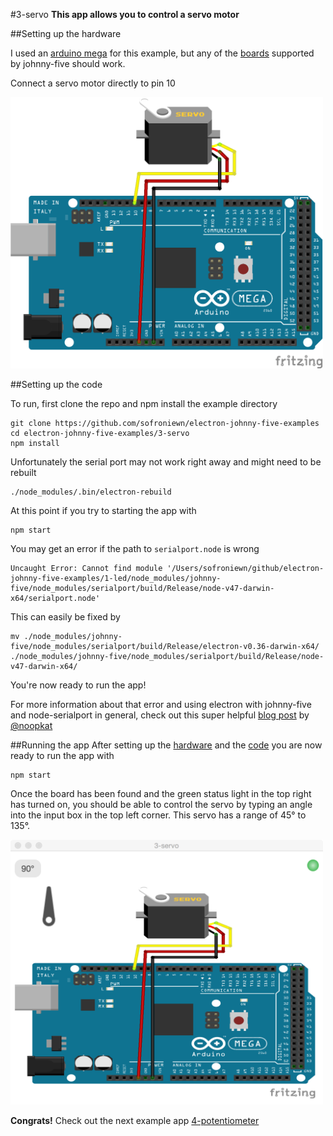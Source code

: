 #3-servo
**This app allows you to control a servo motor**

##Setting up the hardware

I used an [arduino mega](https://www.arduino.cc/en/Main/ArduinoBoardMega2560) for this example, but any of the [boards](http://johnny-five.io/platform-support/) supported by johnny-five should work.

Connect a servo motor directly to pin 10

<img src="./app/icons/servo.png" width="500">

##Setting up the code


To run, first clone the repo and npm install the example directory

```
git clone https://github.com/sofroniewn/electron-johnny-five-examples
cd electron-johnny-five-examples/3-servo
npm install
```

Unfortunately the serial port may not work right away and might need to be rebuilt

```
./node_modules/.bin/electron-rebuild
```

At this point if you try to starting the app with

```
npm start
```
You may get an error if the path to <code>serialport.node</code> is wrong

```
Uncaught Error: Cannot find module '/Users/sofroniewn/github/electron-johnny-five-examples/1-led/node_modules/johnny-five/node_modules/serialport/build/Release/node-v47-darwin-x64/serialport.node'
```

This can easily be fixed by

```
mv ./node_modules/johnny-five/node_modules/serialport/build/Release/electron-v0.36-darwin-x64/ ./node_modules/johnny-five/node_modules/serialport/build/Release/node-v47-darwin-x64/
```

You're now ready to run the app!

For more information about that error and using electron with johnny-five and node-serialport in general, check out this super helpful [blog post](http://meow.noopkat.com/using-node-serialport-in-an-electron-app/) by [@noopkat](https://github.com/noopkat)

##Running the app
After setting up the [hardware](https://github.com/sofroniewn/electron-johnny-five-examples/tree/master/3-servo#setting-up-the-hardware) and the [code](https://github.com/sofroniewn/electron-johnny-five-examples/tree/master/3-servo#setting-up-the-code) you are now ready to run the app with 

```
npm start
```

Once the board has been found and the green status light in the top right has turned on, you should be able to control the servo by typing an angle into the input box in the top left corner. This servo has a range of 45° to 135°.

<img src="../assets/3-servo.png" width="500">

**Congrats!** Check out the next example app [4-potentiometer](https://github.com/sofroniewn/electron-johnny-five-examples/tree/master/4-potentiometer)
